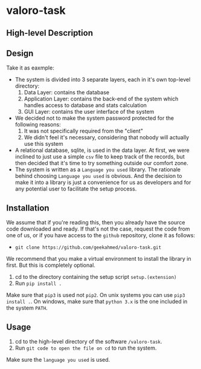 # valoro-task

## High-level Description

## Design

Take it as eaxmple: 

* The system is divided into 3 separate layers, each in it's own top-level directory:
    1. Data Layer: contains the database
    1. Application Layer: contains the back-end of the system which handles access to database and stats calculation
    1. GUI Layer: contains the user interface of the system
* We decided not to make the system password protected for the following reasons:
    1. It was not specifically required from the "client"
    1. We didn't feel it's necessary, considering that nobody will actually use this system
* A relational database, sqlite, is used in the data layer. At first, we were inclined to just use a simple `csv` file to keep track of the records, but then decided that it's time to try something outside our comfort zone.
* The system is written as a `Language you used` library. The rationale behind choosing `Language you used` is obvious. And the decision to make it into a library is just a convenience for us as developers and for any potential user to facilitate the setup process.

## Installation

We assume that if you're reading this, then you already have the source code downloaded and ready. If that's not the case, request the code from one of us, or if you have access to the `github` repository, clone it as follows:
* `git clone https://github.com/geekahmed/valoro-task.git`

We recommend that you make a virtual environment to install the library in first. But this is completely optional.

1. cd to the directory containing the setup script `setup.(extension)`
1. Run `pip install .`

Make sure that `pip3` is used not `pip2`. On unix systems you can use `pip3 install .`. On windows, make sure that `python 3.x` is the one included in the system `PATH`.

## Usage

1. cd to the high-level directory of the software `/valoro-task`.
2. Run `git code to open the file on cd` to run the system.

Make sure the `language you used` is used.

